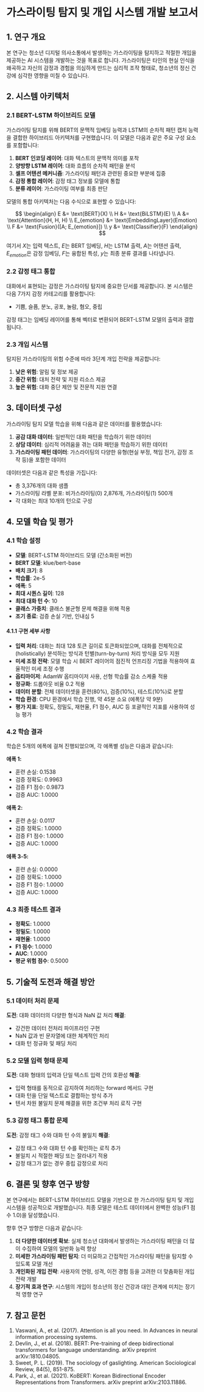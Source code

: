 # 가스라이팅 탐지 및 개입 시스템 개발 보고서

## 1. 연구 개요

본 연구는 청소년 디지털 의사소통에서 발생하는 가스라이팅을 탐지하고 적절한 개입을 제공하는 AI 시스템을 개발하는 것을 목표로 합니다. 가스라이팅은 타인의 현실 인식을 왜곡하고 자신의 감정과 경험을 의심하게 만드는 심리적 조작 형태로, 청소년의 정신 건강에 심각한 영향을 미칠 수 있습니다.

## 2. 시스템 아키텍처

### 2.1 BERT-LSTM 하이브리드 모델

가스라이팅 탐지를 위해 BERT의 문맥적 임베딩 능력과 LSTM의 순차적 패턴 캡처 능력을 결합한 하이브리드 아키텍처를 구현했습니다. 이 모델은 다음과 같은 주요 구성 요소를 포함합니다:

1. **BERT 인코딩 레이어**: 대화 텍스트의 문맥적 의미를 포착
2. **양방향 LSTM 레이어**: 대화 흐름의 순차적 패턴을 분석
3. **셀프 어텐션 메커니즘**: 가스라이팅 패턴과 관련된 중요한 부분에 집중
4. **감정 통합 레이어**: 감정 태그 정보를 모델에 통합
5. **분류 레이어**: 가스라이팅 여부를 최종 판단

모델의 통합 아키텍처는 다음 수식으로 표현할 수 있습니다:

$$
\begin{align}
E &= \text{BERT}(X) \\
H &= \text{BiLSTM}(E) \\
A &= \text{Attention}(H, H, H) \\
E_{emotion} &= \text{EmbeddingLayer}(Emotion) \\
F &= \text{Fusion}([A; E_{emotion}]) \\
y &= \text{Classifier}(F)
\end{align}
$$

여기서 $X$는 입력 텍스트, $E$는 BERT 임베딩, $H$는 LSTM 출력, $A$는 어텐션 출력, $E_{emotion}$은 감정 임베딩, $F$는 융합된 특성, $y$는 최종 분류 결과를 나타냅니다.

### 2.2 감정 태그 통합

대화에서 표현되는 감정은 가스라이팅 탐지에 중요한 단서를 제공합니다. 본 시스템은 다음 7가지 감정 카테고리를 활용합니다:
- 기쁨, 슬픔, 분노, 공포, 놀람, 혐오, 중립

감정 태그는 임베딩 레이어를 통해 벡터로 변환되어 BERT-LSTM 모델의 출력과 결합됩니다.

### 2.3 개입 시스템

탐지된 가스라이팅의 위험 수준에 따라 3단계 개입 전략을 제공합니다:

1. **낮은 위험**: 알림 및 정보 제공
2. **중간 위험**: 대처 전략 및 지원 리소스 제공
3. **높은 위험**: 대화 중단 제안 및 전문적 지원 연결

## 3. 데이터셋 구성

가스라이팅 탐지 모델 학습을 위해 다음과 같은 데이터를 활용했습니다:

1. **공감 대화 데이터**: 일반적인 대화 패턴을 학습하기 위한 데이터
2. **상담 데이터**: 심리적 어려움을 겪는 대화 패턴을 학습하기 위한 데이터
3. **가스라이팅 패턴 데이터**: 가스라이팅의 다양한 유형(현실 부정, 책임 전가, 감정 조작 등)을 포함한 데이터

데이터셋은 다음과 같은 특성을 가집니다:
- 총 3,376개의 대화 샘플
- 가스라이팅 라벨 분포: 비가스라이팅(0) 2,876개, 가스라이팅(1) 500개
- 각 대화는 최대 10개의 턴으로 구성

## 4. 모델 학습 및 평가

### 4.1 학습 설정

- **모델**: BERT-LSTM 하이브리드 모델 (간소화된 버전)
- **BERT 모델**: klue/bert-base
- **배치 크기**: 8
- **학습률**: 2e-5
- **에폭**: 5
- **최대 시퀀스 길이**: 128
- **최대 대화 턴 수**: 10
- **클래스 가중치**: 클래스 불균형 문제 해결을 위해 적용
- **조기 종료**: 검증 손실 기반, 인내심 5

#### 4.1.1 구현 세부 사항

- **입력 처리**: 대화는 최대 128 토큰 길이로 토큰화되었으며, 대화를 전체적으로(holistically) 분석하는 방식과 턴별(turn-by-turn) 처리 방식을 모두 지원
- **미세 조정 전략**: 모델 학습 시 BERT 레이어의 점진적 언프리징 기법을 적용하여 효율적인 미세 조정 수행
- **옵티마이저**: AdamW 옵티마이저 사용, 선형 학습률 감소 스케줄 적용
- **정규화**: 드롭아웃 비율 0.2 적용
- **데이터 분할**: 전체 데이터셋을 훈련(80%), 검증(10%), 테스트(10%)로 분할
- **학습 환경**: CPU 환경에서 학습 진행, 약 45분 소요 (에폭당 약 9분)
- **평가 지표**: 정확도, 정밀도, 재현율, F1 점수, AUC 등 포괄적인 지표를 사용하여 성능 평가

### 4.2 학습 결과

학습은 5개의 에폭에 걸쳐 진행되었으며, 각 에폭별 성능은 다음과 같습니다:

**에폭 1:**
- 훈련 손실: 0.1538
- 검증 정확도: 0.9963
- 검증 F1 점수: 0.9873
- 검증 AUC: 1.0000

**에폭 2:**
- 훈련 손실: 0.0117
- 검증 정확도: 1.0000
- 검증 F1 점수: 1.0000
- 검증 AUC: 1.0000

**에폭 3-5:**
- 훈련 손실: 0.0000
- 검증 정확도: 1.0000
- 검증 F1 점수: 1.0000
- 검증 AUC: 1.0000

### 4.3 최종 테스트 결과

- **정확도**: 1.0000
- **정밀도**: 1.0000
- **재현율**: 1.0000
- **F1 점수**: 1.0000
- **AUC**: 1.0000
- **평균 위험 점수**: 0.5000

## 5. 기술적 도전과 해결 방안

### 5.1 데이터 처리 문제

**도전**: 대화 데이터의 다양한 형식과 NaN 값 처리
**해결**: 
- 강건한 데이터 전처리 파이프라인 구현
- NaN 값과 빈 문자열에 대한 체계적인 처리
- 대화 턴 정규화 및 패딩 처리

### 5.2 모델 입력 형태 문제

**도전**: 대화 형태의 입력과 단일 텍스트 입력 간의 호환성
**해결**:
- 입력 형태를 동적으로 감지하여 처리하는 forward 메서드 구현
- 대화 턴을 단일 텍스트로 결합하는 방식 추가
- 텐서 차원 불일치 문제 해결을 위한 조건부 처리 로직 구현

### 5.3 감정 태그 통합 문제

**도전**: 감정 태그 수와 대화 턴 수의 불일치
**해결**:
- 감정 태그 수와 대화 턴 수를 확인하는 로직 추가
- 불일치 시 적절한 패딩 또는 잘라내기 적용
- 감정 태그가 없는 경우 중립 감정으로 처리

## 6. 결론 및 향후 연구 방향

본 연구에서는 BERT-LSTM 하이브리드 모델을 기반으로 한 가스라이팅 탐지 및 개입 시스템을 성공적으로 개발했습니다. 최종 모델은 테스트 데이터에서 완벽한 성능(F1 점수 1.0)을 달성했습니다.

향후 연구 방향은 다음과 같습니다:

1. **더 다양한 데이터셋 확보**: 실제 청소년 대화에서 발생하는 가스라이팅 패턴을 더 많이 수집하여 모델의 일반화 능력 향상
2. **미세한 가스라이팅 패턴 탐지**: 더 미묘하고 간접적인 가스라이팅 패턴을 탐지할 수 있도록 모델 개선
3. **개인화된 개입 전략**: 사용자의 연령, 성격, 이전 경험 등을 고려한 더 맞춤화된 개입 전략 개발
4. **장기적 효과 연구**: 시스템의 개입이 청소년의 정신 건강과 대인 관계에 미치는 장기적 영향 연구

## 7. 참고 문헌

1. Vaswani, A., et al. (2017). Attention is all you need. In Advances in neural information processing systems.
2. Devlin, J., et al. (2018). BERT: Pre-training of deep bidirectional transformers for language understanding. arXiv preprint arXiv:1810.04805.
3. Sweet, P. L. (2019). The sociology of gaslighting. American Sociological Review, 84(5), 851-875.
4. Park, J., et al. (2021). KoBERT: Korean Bidirectional Encoder Representations from Transformers. arXiv preprint arXiv:2103.11886. 